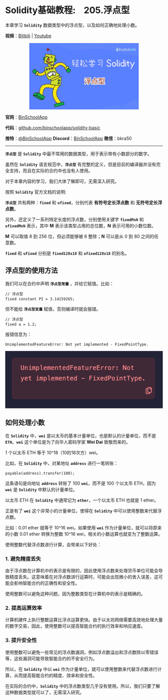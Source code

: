 # Solidity基础教程:&nbsp;&nbsp;&nbsp;&nbsp;205.浮点型 

本章学习 **`Solidity`** 数据类型中的浮点型，以及如何正确地处理小数。

**视频**：[Bilibili](https://#)  |  [Youtube](https://#)
<p align="center"><img src="./img/solidity-basic-v10.png" align="middle" /></p>

**官网**：[BinSchoolApp](https://binschool.app)

**代码**：[github.com/binschoolapp/solidity-basic](https://github.com/binschoolapp/solidity-basic)

**推特**：[@BinSchoolApp](https://twitter.com/BinSchoolApp)    **Discord**：[BinSchoolApp](https://discord.gg/PB2YEvggWq)   **微信**：bkra50 

-----
**`浮点型`** 是 **`Solidity`** 中最不常用的数据类型，用于表示带有小数部分的数字。 

虽然在 **`Solidity`** 语言规范中，**`浮点型`** 有完整的定义，但是目前的编译器并没有完全支持，而且在实际的合约中也没有人使用。

对于本章内容的学习，我们大体了解即可，无需深入研究。

按照 **`Solidity`** 官方文档的说明:

**`浮点型`** 共有两种：**`fixed`** 和 **`ufixed`**，分别代表 **有符号定长浮点数** 和 **无符号定长浮点数**。

另外，还定义了一系列特定长度的浮点数，分别使用关键字 **`fixedMxN`** 和 **`ufixedMxN`** 表示，其中 **M** 表示该类型占用的总位数，**N** 表示可用的小数位数。

**M** 可以取值 8 到 256 位，但必须能够被 8 整除；**N** 可以是从 0 到 80 之间的任意数。

**`fixed`** 和 **`ufixed`** 分别是 **`fixed128x18`** 和 **`ufixed128x18`** 的别名。

## 浮点型的使用方法
我们可以在合约中声明 **`浮点型常量`** ，并给它赋值。比如：

```solidity
// 浮点型
fixed constant PI = 3.14159265;
```

但不能给 **`浮点型变量`** 赋值，否则编译时就会报错。

```solidity
// 浮点型
fixed a = 1.2;
```

报错信息为：

```solidity
UnimplementedFeatureError: Not yet implemented - FixedPointType.
```

<p align="center"><img src="./img/valuetype-float-error.png" align="middle"/></p>

## 如何处理小数

在 **`Solidity`** 中，**`wei`** 是以太币的基本计量单位，也是默认的计量单位，而不是 **`ETH`**。**`wei`** 这个单位是为了向华人密码学家 **Wei Dai** 致敬而来的。

1 个以太币 ETH 等于 10^18（10的18次方）wei。

比如，在 **`Solidity`** 中，对某地址 **`address`** 进行一笔转账：

```solidity
payable(address).transfer(100);
```

这条语句是向地址 **`address`** 转账了 100 **`wei`**，而不是 100 个以太币 ETH，因为 **`wei`** 是 **`Solidity`** 中默认的计量单位。

以太币 ETH 在 **`Solidity`** 中通常记为 **`ether`**，一个以太币 ETH 也就是 1 ether。

正是有了 **`wei`** 这个非常小的计量单位，使得在 **`Solidity`** 中可以使用整数来代替浮点数。

比如：0.01 ether 就等于 10^16 wei。如果使用 **`wei`** 作为计量单位，就可以将原来的小数 0.01 ether 转换为整数 10^16 wei，相关的小数运算也就变为了整数运算。

使用整数代替浮点数进行计算，会带来以下好处：

### 1. 避免精度丢失
由于浮点数在计算机中的表示是有限的，因此使用浮点数来处理货币单位可能会导致精度丢失。这意味着在对浮点数进行运算时，可能会出现微小的舍入误差，这可能会影响智能合约的正确性和安全性。

使用整数可以避免这种问题，因为整数类型在计算机中的表示是精确的。

### 2. 提高运算效率
计算机硬件上执行整数运算比浮点运算更快。由于以太坊网络需要高效地处理大量的数字交易，因此，使用整数可以提高智能合约的执行效率和响应速度。

### 3. 提升安全性
使用整数可以避免一些常见的浮点数漏洞，例如浮点数溢出和浮点数除以零错误等，这些漏洞可能导致智能合约的不安全行为。

所以，在 **`Solidity`** 中以 **`wei`** 作为计量单位，就可以使用整数来代替浮点数进行计算，从而提高智能合约的精度、效率和安全性。

在实际的合约中，**`Solidity`** 中的浮点数类型几乎没有使用。所以，我们只要了解这种数据类型就可以了，无需深入研究。
